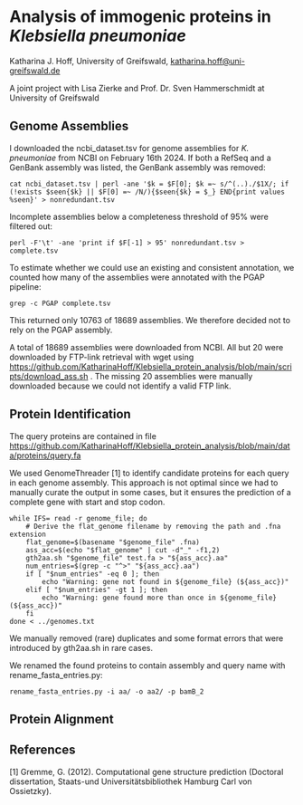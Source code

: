 # Analysis of immogenic proteins in *Klebsiella pneumoniae*

Katharina J. Hoff, University of Greifswald, katharina.hoff@uni-greifswald.de

A joint project with Lisa Zierke and Prof. Dr. Sven Hammerschmidt at University of Greifswald

## Genome Assemblies

I downloaded the ncbi_dataset.tsv for genome assemblies for *K. pneumoniae* from NCBI on February 16th 2024. If both a RefSeq and a GenBank assembly was listed, the GenBank assembly was removed:

```
cat ncbi_dataset.tsv | perl -ane '$k = $F[0]; $k =~ s/^(..)./$1X/; if (!exists $seen{$k} || $F[0] =~ /N/){$seen{$k} = $_} END{print values %seen}' > nonredundant.tsv
```

Incomplete assemblies below a completeness threshold of 95% were filtered out:

```
perl -F'\t' -ane 'print if $F[-1] > 95' nonredundant.tsv > complete.tsv
```

To estimate whether we could use an existing and consistent annotation, we counted how many of the assemblies were annotated with the PGAP pipeline:

```
grep -c PGAP complete.tsv
```

This returned only 10763 of 18689 assemblies. We therefore decided not to rely on the PGAP assembly.

A total of 18689 assemblies were downloaded from NCBI. All but 20 were downloaded by FTP-link retrieval with wget using https://github.com/KatharinaHoff/Klebsiella_protein_analysis/blob/main/scripts/download_ass.sh . The missing 20 assemblies were manually downloaded because we could not identify a valid FTP link.

## Protein Identification

The query proteins are contained in file https://github.com/KatharinaHoff/Klebsiella_protein_analysis/blob/main/data/proteins/query.fa

We used GenomeThreader [1] to identify candidate proteins for each query in each genome assembly. This approach is not optimal since we had to manually curate the output in some cases, but it ensures the prediction of a complete gene with start and stop codon.

```
while IFS= read -r genome_file; do
    # Derive the flat_genome filename by removing the path and .fna extension
    flat_genome=$(basename "$genome_file" .fna)
    ass_acc=$(echo "$flat_genome" | cut -d"_" -f1,2)      
    gth2aa.sh "$genome_file" test.fa > "${ass_acc}.aa"
    num_entries=$(grep -c "^>" "${ass_acc}.aa")
    if [ "$num_entries" -eq 0 ]; then
        echo "Warning: gene not found in ${genome_file} (${ass_acc})"
    elif [ "$num_entries" -gt 1 ]; then
        echo "Warning: gene found more than once in ${genome_file} (${ass_acc})"
    fi
done < ../genomes.txt
```

We manually removed (rare) duplicates and some format errors that were introduced by gth2aa.sh in rare cases.

We renamed the found proteins to contain assembly and query name with rename_fasta_entries.py:

```
rename_fasta_entries.py -i aa/ -o aa2/ -p bamB_2
```

## Protein Alignment



## References

[1] Gremme, G. (2012). Computational gene structure prediction (Doctoral dissertation, Staats-und Universitätsbibliothek Hamburg Carl von Ossietzky).
